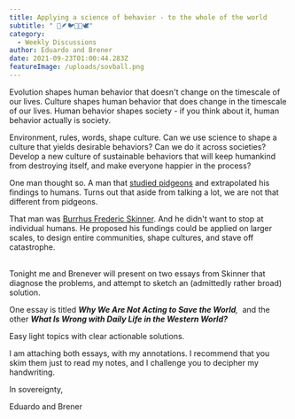 ```yaml
---
title: Applying a science of behavior - to the whole of the world
subtitle: " 🌽🪶🐦🦜🌽🕊"
category:
  - Weekly Discussions
author: Eduardo and Brener
date: 2021-09-23T01:00:44.283Z
featureImage: /uploads/sovball.png
---
```

Evolution shapes human behavior that doesn't change on the timescale of our lives. Culture shapes human behavior that does change in the timescale of our lives. Human behavior shapes society - if you think about it, human behavior actually is society.



Environment, rules, words, shape culture. Can we use science to shape a culture that yields desirable behaviors? Can we do it across societies? Develop a new culture of sustainable behaviors that will keep humankind from destroying itself, and make everyone happier in the process?



One man thought so. A man that [studied pidgeons](https://www.youtube.com/watch?v=yhvaSEJtOV8) and extrapolated his findings to humans. Turns out that aside from talking a lot, we are not that different from pidgeons.



That man was [Burrhus Frederic Skinner](https://en.m.wikipedia.org/wiki/B._F._Skinner). And he didn't want to stop at individual humans. He proposed his fundings could be applied on larger scales, to design entire communities, shape cultures, and stave off catastrophe.

\
Tonight me and Brenever will present on two essays from Skinner that diagnose the problems, and attempt to sketch an (admittedly rather broad) solution.



One essay is titled ***Why We Are Not Acting to Save the World**,*  and the other ***What Is Wrong with Daily Life in the Western World?***



Easy light topics with clear actionable solutions.



I am attaching both essays, with my annotations. I recommend that you skim them just to read my notes, and I challenge you to decipher my handwriting.



In sovereignty,



Eduardo and Brener